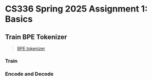 # CS336 Spring 2025 Assignment 1: Basics

## Train BPE Tokenizer
> [BPE tokenizer](cs336_basics/tokenizer.py)

### Train

### Encode and Decode